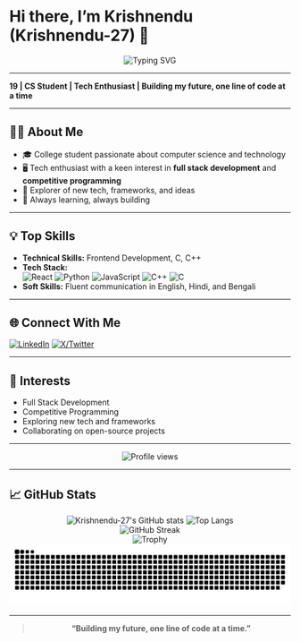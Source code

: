 # Hi there, I’m Krishnendu (Krishnendu-27) 👋

<p align="center">
  <img src="https://readme-typing-svg.demolab.com?font=Fira+Code&weight=700&pause=1000&color=00BFFF&center=true&vCenter=true&width=435&lines=Hey%2C+I'm+Krishnendu!;CS+Student+%7C+Tech+Enthusiast;Building+my+future+one+line+of+code+at+a+time." alt="Typing SVG" />
</p>

---

**19 | CS Student | Tech Enthusiast | Building my future, one line of code at a time**

---

## 👨‍💻 About Me

- 🎓 College student passionate about computer science and technology
- 🖥️ Tech enthusiast with a keen interest in **full stack development** and **competitive programming**
- 🚀 Explorer of new tech, frameworks, and ideas
- 🌱 Always learning, always building

---

## 💡 Top Skills

- **Technical Skills:** Frontend Development, C, C++
- **Tech Stack:**  
  ![React](https://img.shields.io/badge/-React-61DAFB?logo=react&logoColor=white&style=flat)
  ![Python](https://img.shields.io/badge/-Python-3776AB?logo=python&logoColor=white&style=flat)
  ![JavaScript](https://img.shields.io/badge/-JavaScript-F7DF1E?logo=javascript&logoColor=black&style=flat)
  ![C++](https://img.shields.io/badge/-C++-00599C?logo=c%2B%2B&logoColor=white&style=flat)
  ![C](https://img.shields.io/badge/-C-00599C?logo=c&logoColor=white&style=flat)
- **Soft Skills:** Fluent communication in English, Hindi, and Bengali

---

## 🌐 Connect With Me

[![LinkedIn](https://img.shields.io/badge/LinkedIn-blue?style=flat&logo=linkedin)](https://www.linkedin.com/in/krishnendu-ghosh-884000366/)
[![X/Twitter](https://img.shields.io/badge/X-1DA1F2?style=flat&logo=twitter&logoColor=white)](https://x.com/KaiDeep_27)

---

## 🚀 Interests

- Full Stack Development
- Competitive Programming
- Exploring new tech and frameworks
- Collaborating on open-source projects

---

<p align="center">
  <img src="https://komarev.com/ghpvc/?username=Krishnendu-27&color=blue" alt="Profile views"/>
</p>

---

## 📈 GitHub Stats

<p align="center">
  <img src="https://github-readme-stats.vercel.app/api?username=Krishnendu-27&show_icons=true&theme=tokyonight" alt="Krishnendu-27's GitHub stats" height="160"/>
  <img src="https://github-readme-stats.vercel.app/api/top-langs/?username=Krishnendu-27&layout=compact&theme=tokyonight" alt="Top Langs" height="160"/>
  <br/>
  <img src="https://streak-stats.demolab.com?user=Krishnendu-27&theme=tokyonight&hide_border=true" alt="GitHub Streak" height="120"/>
  <br/>
  <img src="https://github-profile-trophy.vercel.app/?username=Krishnendu-27&theme=tokyonight&row=1&column=8" alt="Trophy" height="100"/>
  <br/>
  <img src="https://github.com/Platane/snk/raw/output/github-contribution-grid-snake.svg" alt="Contribution Snake"/>
</p>

---

> <p align="center"><b>“Building my future, one line of code at a time.”</b></p>
